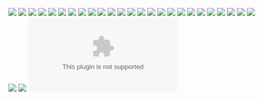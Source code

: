 ![](./IMAGES3/z01.png)
![](./IMAGES3/z02.jpg)
![](./IMAGES3/z04.png)
![](./IMAGES3/z03.png)
![](./IMAGES3/z05.png)
![](./IMAGES3/z06.png)
![](./IMAGES3/z07.png)
![](./IMAGES3/z08.png)
![](./IMAGES3/z09.png)
![](./IMAGES3/z10.png)
![](./IMAGES3/x01.jpg)
![](./IMAGES3/z11.png)
![](./IMAGES3/z12.png)
![](./IMAGES3/x02.jpg)
![](./IMAGES3/z13.png)
![](./IMAGES3/z14.png)
![](./IMAGES3/x03.jpg)
![](./IMAGES3/z15.png)
![](./IMAGES3/z16.png)
![](./IMAGES3/z17.png)
![](./IMAGES3/z19.png)
![](./IMAGES3/z18.png)
![](./IMAGES3/z20.png)
![](./IMAGES3/z21.png)
![](./IMAGES3/z22.png)
![](./IMAGES3/z23.png)
![](./IMAGES3/z24.png)
![](./IMAGES3/IO01.xlsx)



